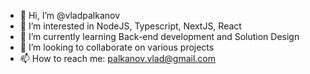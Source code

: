 - 👋 Hi, I’m @vladpalkanov
- 👀 I’m interested in NodeJS, Typescript, NextJS, React
- 🌱 I’m currently learning Back-end development and Solution Design
- 💞️ I’m looking to collaborate on various projects
- 📫 How to reach me: palkanov.vlad@gmail.com

<!---
vladpalkanov/vladpalkanov is a ✨ special ✨ repository because its `README.md` (this file) appears on your GitHub profile.
You can click the Preview link to take a look at your changes.
--->
